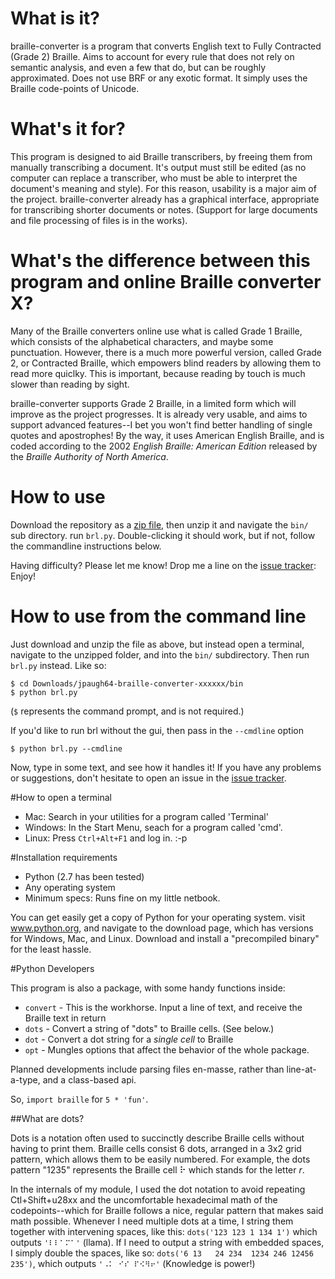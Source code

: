 # What is it?

braille-converter is a program that converts English text to Fully
Contracted (Grade 2) Braille. Aims to account for every rule that does
not rely on semantic analysis, and even a few that do, but can be
roughly approximated.  Does not use BRF or any exotic format. It simply
uses the Braille code-points of Unicode.

# What's it for?

This program is designed to aid Braille transcribers, by freeing them
from manually transcribing a document. It's output must still be edited
(as no computer can replace a transcriber, who must be able to interpret
the document's meaning and style). For this reason, usability is a major
aim of the project. braille-converter already has a graphical interface,
appropriate for transcribing shorter documents or notes. (Support for
large documents and file processing of files is in the works).

# What's the difference between this program and online Braille converter X?

Many of the Braille converters online use what is called Grade 1
Braille, which consists of the alphabetical characters, and maybe some
punctuation.  However, there is a much more powerful version, called
Grade 2, or Contracted Braille, which empowers blind readers by allowing
them to read more quiclky. This is important, because reading by touch
is much slower than reading by sight.

braille-converter supports Grade 2 Braille, in a limited form which will
improve as the project progresses. It is already very usable, and aims
to support advanced features--I bet you won't find better handling of
single quotes and apostrophes! By the way, it uses American English
Braille, and is coded according to the 2002 *English Braille: American
Edition* released by the *Braille Authority of North America*.

# How to use

Download the repository as a
[zip file](https://github.com/jpaugh64/braille-converter/zipball/master),
then unzip it and navigate the `bin/` sub directory. run `brl.py`.
Double-clicking it should work, but if not, follow the commandline
instructions below.

Having difficulty? Please let me know! Drop me a line on the [issue
tracker](https://github.com/jpaugh64/braille-converter/issues/): Enjoy!

# How to use from the command line

Just download and unzip the file as above, but instead open a terminal,
navigate to the unzipped folder, and into the `bin/` subdirectory. Then
run `brl.py` instead. Like so:

    $ cd Downloads/jpaugh64-braille-converter-xxxxxx/bin
    $ python brl.py

(`$` represents the command prompt, and is not required.)

If you'd like to run brl without the gui, then pass in the `--cmdline` option

    $ python brl.py --cmdline

Now, type in some text, and see how it handles it! If you have any
problems or suggestions, don't hesitate to open an issue in the
[issue tracker](https://github.com/jpaugh64/braille-converter/issues/).

#How to open a terminal
- Mac: Search in your utilities for a program called 'Terminal'
- Windows: In the Start Menu, seach for a program called 'cmd'.
- Linux: Press `Ctrl+Alt+F1` and log in. :-p

#Installation requirements

- Python (2.7 has been tested)
- Any operating system
- Minimum specs: Runs fine on my little netbook.

You can get easily get a copy of Python for your operating system. visit
www.python.org, and navigate to the download page, which has versions
for Windows, Mac, and Linux. Download and install a "precompiled binary"
for the least hassle.

#Python Developers

This program is also a package, with some handy functions inside:

- `convert` - This is the workhorse. Input a line of text, and receive
  the Braille text in return
- `dots` - Convert a string of "dots" to Braille cells. (See below.)
- `dot` - Convert a dot string for a _single cell_ to Braille
- `opt` - Mungles options that affect the behavior of the whole package.

Planned developments include parsing files en-masse, rather than
line-at-a-type, and a class-based api.

So, `import braille` for `5 * 'fun'`.

##What are dots?

Dots is a notation often used to succinctly describe Braille cells
without having to print them. Braille cells consist 6 dots, arranged in
a 3x2 grid pattern, which allows them to be easily numbered. For
example, the dots pattern "1235" represents the Braille cell ⠗ which
stands for the letter *r*.

In the internals of my module, I used the dot notation to avoid
repeating Ctl+Shift+u28xx and the uncomfortable hexadecimal math of the
codepoints--which for Braille follows a nice, regular pattern that makes
said math possible. Whenever I need multiple dots at a time, I string
them together with intervening spaces, like this: `dots('123 123 1 134
1')` which outputs `'⠇⠇⠁⠍⠁'` (llama). If I need to output a string with
embedded spaces, I simply double the spaces, like so: `dots('6 13   24
234  1234 246 12456 235')`, which outputs `'⠠⠅ ⠊⠎ ⠏⠪⠻⠖'` (Knowledge is
power!)
